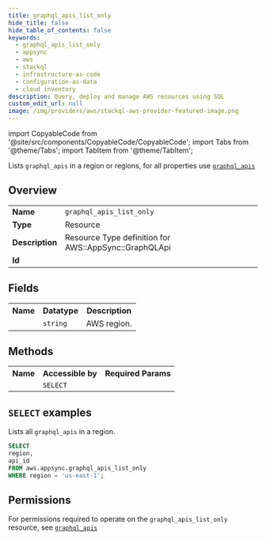 ```yaml
---
title: graphql_apis_list_only
hide_title: false
hide_table_of_contents: false
keywords:
  - graphql_apis_list_only
  - appsync
  - aws
  - stackql
  - infrastructure-as-code
  - configuration-as-data
  - cloud inventory
description: Query, deploy and manage AWS resources using SQL
custom_edit_url: null
image: /img/providers/aws/stackql-aws-provider-featured-image.png
---
```


import CopyableCode from '@site/src/components/CopyableCode/CopyableCode';
import Tabs from '@theme/Tabs';
import TabItem from '@theme/TabItem';

Lists <code>graphql_apis</code> in a region or regions, for all properties use <a href="/providers/aws/serviceName/graphql_apis/"><code>graphql_apis</code></a>

## Overview
<table><tbody>
<tr><td><b>Name</b></td><td><code>graphql_apis_list_only</code></td></tr>
<tr><td><b>Type</b></td><td>Resource</td></tr>
<tr><td><b>Description</b></td><td>Resource Type definition for AWS::AppSync::GraphQLApi</td></tr>
<tr><td><b>Id</b></td><td><CopyableCode code="aws.appsync.graphql_apis_list_only" /></td></tr>
</tbody></table>

## Fields
<table><tbody><tr><th>Name</th><th>Datatype</th><th>Description</th></tr><tr><td><CopyableCode code="region" /></td><td><code>string</code></td><td>AWS region.</td></tr>
</tbody></table>

## Methods

<table><tbody>
  <tr>
    <th>Name</th>
    <th>Accessible by</th>
    <th>Required Params</th>
  </tr>
  <tr>
    <td><CopyableCode code="list_resources" /></td>
    <td><code>SELECT</code></td>
    <td><CopyableCode code="region" /></td>
  </tr>
</tbody></table>

## `SELECT` examples
Lists all <code>graphql_apis</code> in a region.
```sql
SELECT
region,
api_id
FROM aws.appsync.graphql_apis_list_only
WHERE region = 'us-east-1';
```


## Permissions

For permissions required to operate on the <code>graphql_apis_list_only</code> resource, see <a href="/providers/aws/appsync/graphql_apis/#permissions"><code>graphql_apis</code></a>

